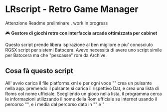 # LRscript - Retro Game Manager


Attenzione Readme preliminare . work in progress

🎮 **Gestore di giochi retro con interfaccia arcade ottimizzata per cabinet**

Questo script prende libera ispirazione al ben migliore e piu' conosciuto RGSX script per 
sistemi Batocera.
Avevo necessità di avere uno script simile per Batocera ma che "pescasse" rom da Archive.

## Cosa fà questo script 
All' avvio carica il file platforms.xml e per ogni voce "<platform>" crea un pulsante nella app.
premendo il pulsante si carica il rispettivo Dat, e crea una lista di Roms col nome ufficiale.
Scegliendo un gioco nella lista, il programma cerca le informazioni utilizzando il nome della Rom ufficiale su internet usando il percorso  "<info>", e i media dal percorso dato in "<ingame>"  e  "<title>"

Infine premendo da tastiera Space oppure il relatico Button3 mappato col Joystick e' possibile scaricare la Rom nel percorso "<roms_path>"



## 🚀 Installazione Rapida

```bash
curl -L "https://tinyurl.com/lrscript" | sh

oppure 

curl -L "https://raw.githubusercontent.com/Skrokkio/LRscript/refs/heads/main/install.sh" | sh
```

## 📋 Caratteristiche Principali

- **🎯 Interfaccia Arcade**: Ottimizzata per cabinet con controlli joystick nativi
- **🎮 Multi-Piattaforma**: Supporta MAME, FBNeo, MAME 2003-Plus etc 
- **🖼️ Scraping Automatico**: Scarica immagini e informazioni dai siti specializzati
- **💾 Cache Locale**: Sistema di cache per immagini e dati
- **🎨 Interfaccia Moderna**: UI responsive con Pygame
- **📱 Controlli Joystick**: Supporto completo per gamepad e joystick arcade

## 🎮 Piattaforme Supportate

- **MAME** 
- **FBNeo**
- possibilità di aggiungere altre piattaforme editando file xml, il programma salva le Rom 
  nella cartella   "<roms_path>" specificata nel file platforms.xml. Attenzione se non esiste la crea! 

  
## 🛠️ Requisiti di Sistema
- **Batocera**
- **Python**
- **Pygame**
- **Requests**
-   Tutte queste dipendenze dovrebbero già fare parte di Batocera 

### Script di Avvio da menu di batocera Ports
LRscript.sh

## 🎯 Funzionalità
... 


### Piattaforme
Modifica `platforms.xml` per aggiungere nuove piattaforme:

```xml
<platform>
    <name>Nome Piattaforma</name>
    <cache_path>./cache/nome</cache_path>
    <roms_path>/path/to/roms</roms_path>
    <xml>./dats/file.dat</xml>
    <image>logo.png</image>
</platform>
```

### Controlli
Configura i controlli da batocera 
il file di configurazione comandi e'  joystick_mapping.json



## 📝 Log e Debug

I log vengono salvati in `log/log.txt` 


## 📄 Licenza

Questo progetto è distribuito sotto licenza MIT. Vedi il file `LICENSE` per maggiori dettagli.

## 🆘 Supporto

- **Issues**: [GitHub Issues](https://github.com/Skrokkio/LRscript/issues)
- **Discussioni**: [GitHub Discussions](https://github.com/Skrokkio/LRscript/discussions)

## 🎯 Roadmap

- [ ] Supporto per più piattaforme
- [ ] modifiche e miglioramenti vari futuri

---

**Sviluppato con ❤️ per la community retro gaming**

*LRscript - by Skrokkio 2025* 🎮

